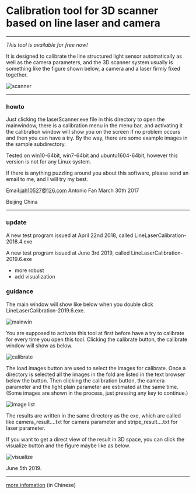 # Calibration tool for 3D scanner based on line laser and  camera

----

*This tool is available for free now!*

It is designed to calibrate the line structured light sensor automatically as well as the camera parameters, and the 3D scanner system usually is something like the figure shown below, a camera and a laser firmly fixed together.

![scanner](https://raw.github.com/jah10527/laserLineToolkit/master/res/lineLaser.jpg)

---

### howto
Just clicking the laserScanner.exe file in this directory to open the mainwindow, there is a calibration menu in the menu bar, and activating it the calibration window will show you on the screen if no problem occurs and then you can have a try. By the way, there are some example images in the sample subdirectory.

Tested on win10-64bit, win7-64bit and ubuntu1604-64bit, however this version is not for any Linux system.

If there is anything puzzling around you about this software, please send an email to me, and I will try my best.

Email:jah10527@126.com
Antonio Fan
March 30th 2017

Beijing China

---

### update

A new test program issued at April 22nd 2018, called LineLaserCalibration-2018.4.exe

A new test program issued at June 3rd 2019, called LineLaserCalibration-2019.6.exe

- more robust
- add visualization

### guidance

The main window will show like below when you double click LineLaserCalibration-2019.6.exe.

![mainwin](https://raw.github.com/jah10527/laserLineToolkit/master/res/mainwin.jpg)

You are supposed to activate this tool at first before have a try to calibrate for every time you open this tool. Clicking the calibrate button, the calibrate window will show as below.

![calibrate](https://raw.github.com/jah10527/laserLineToolkit/master/res/calib.jpg)

The load images button are used to select the images for calibrate. Once a directory is selected all the images in the fold are listed in the text browser below the button. Then clicking the calibration button,  the camera parameter and the light plain parameter are estimated at the same time. (Some images are shown in the process, just pressing any key to continue.)

![image list](https://raw.github.com/jah10527/laserLineToolkit/master/res/imageList.jpg)

The results are written in the same directory as the exe, which are called like camera_result....txt for camera parameter and stripe_result....txt for laser parameter.

If you want to get a direct view of the result in 3D space, you can click the visualize button and the figure maybe like as below.

![visualize](https://raw.github.com/jah10527/laserLineToolkit/master/res/visualize.jpg)



June 5th 2019.

---

[more infomation](https://jah10527.github.io/articles/lineLaser.html "线结构光视觉传感器/线激光深度传感器标定工具(续)") (in Chinese)



